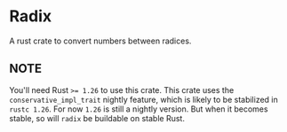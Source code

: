 Radix
====

A rust crate to convert numbers between radices.

NOTE
----
You'll need Rust `>= 1.26` to use this crate.
This crate uses the `conservative_impl_trait` nightly feature,
which is likely to be stabilized in `rustc 1.26`.
For now `1.26` is still a nightly version.  But when it becomes stable,
so will `radix` be buildable on stable Rust.
